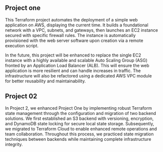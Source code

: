 ## Project one
This Terraform project automates the deployment of a simple web application on AWS, displaying the current time. It builds a foundational network with a VPC, subnets, and gateways, then launches an EC2 instance secured with specific firewall rules. The instance is automatically provisioned with the web server software upon creation via a remote execution script.

In the future, this project will be enhanced to replace the single EC2 instance with a highly available and scalable Auto Scaling Group (ASG) fronted by an Application Load Balancer (ALB). This will ensure the web application is more resilient and can handle increases in traffic. The infrastructure will also be refactored using a dedicated AWS VPC module for better reusability and maintainability.

## Project 02

In Project 2, we enhanced Project One by implementing robust Terraform state management through the configuration and migration of two backend solutions. We first established an S3 backend with versioning, encryption, and DynamoDB state locking for secure local state storage. Subsequently, we migrated to Terraform Cloud to enable enhanced remote operations and team collaboration. Throughout this process, we practiced state migration techniques between backends while maintaining complete infrastructure integrity.
